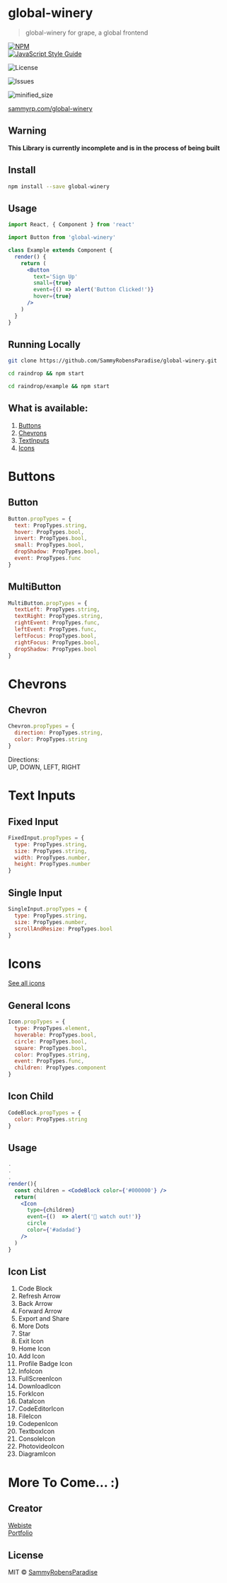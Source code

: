 # global-winery

> global-winery for grape, a global frontend

[![NPM](https://img.shields.io/npm/v/global-winery.svg)](https://www.npmjs.com/package/global-winery) \
 [![JavaScript Style Guide](https://img.shields.io/badge/Code%20Style-Prettier-orange)](https://standardjs.com)

![License](https://img.shields.io/npm/l/global-winery)

![Issues](https://img.shields.io/github/issues/SammyRobensParadise/global-winery)

![minified_size](https://img.shields.io/bundlephobia/min/global-winery)

[sammyrp.com/global-winery](https://sammyrp.com/global-winery)

## Warning

<b>This Library is currently incomplete and is in the process of being built</b>

## Install

```bash
npm install --save global-winery
```

## Usage

```jsx
import React, { Component } from 'react'

import Button from 'global-winery'

class Example extends Component {
  render() {
    return (
      <Button
        text='Sign Up'
        small={true}
        event={() => alert('Button Clicked!')}
        hover={true}
      />
    )
  }
}
```

## Running Locally

```bash
git clone https://github.com/SammyRobensParadise/global-winery.git
```

```bash
cd raindrop && npm start
```

```bash
cd raindrop/example && npm start
```

## What is available:

1. [Buttons](#buttons)
2. [Chevrons](#chevrons)
3. [TextInputs](#text_input)
4. [Icons](#icons)
   <br>

<a id="buttons">
</a>

# Buttons

## Button

```jsx
Button.propTypes = {
  text: PropTypes.string,
  hover: PropTypes.bool,
  invert: PropTypes.bool,
  small: PropTypes.bool,
  dropShadow: PropTypes.bool,
  event: PropTypes.func
}
```

## MultiButton

```jsx
MultiButton.propTypes = {
  textLeft: PropTypes.string,
  textRight: PropTypes.string,
  rightEvent: PropTypes.func,
  leftEvent: PropTypes.func,
  leftFocus: PropTypes.bool,
  rightFocus: PropTypes.bool,
  dropShadow: PropTypes.bool
}
```

<a id="chevrons">
</a>

# Chevrons

## Chevron

```jsx
Chevron.propTypes = {
  direction: PropTypes.string,
  color: PropTypes.string
}
```

Directions: \
UP, DOWN, LEFT, RIGHT

<a id="text_input">
</a>

# Text Inputs

## Fixed Input

```jsx
FixedInput.propTypes = {
  type: PropTypes.string,
  size: PropTypes.string,
  width: PropTypes.number,
  height: PropTypes.number
}
```

## Single Input

```jsx
SingleInput.propTypes = {
  type: PropTypes.string,
  size: PropTypes.number,
  scrollAndResize: PropTypes.bool
}
```

<a id="icons">
</a>

# Icons

[See all icons](https://sammyrp.com/global-winery/#icons)

## General Icons

```jsx
Icon.propTypes = {
  type: PropTypes.element,
  hoverable: PropTypes.bool,
  circle: PropTypes.bool,
  square: PropTypes.bool,
  color: PropTypes.string,
  event: PropTypes.func,
  children: PropTypes.component
}
```

## Icon Child

```jsx
CodeBlock.propTypes = {
  color: PropTypes.string
}
```

## Usage

```jsx
.
.
.
render(){
  const children = <CodeBlock color={'#000000'} />
  return(
    <Icon
      type={children}
      event={()  => alert('🚨 watch out!')}
      circle
      color={'#adadad'}
    />
  )
}
```

## Icon List

1. Code Block
2. Refresh Arrow
3. Back Arrow
4. Forward Arrow
5. Export and Share
6. More Dots
7. Star
8. Exit Icon
9. Home Icon
10. Add Icon
11. Profile Badge Icon
12. InfoIcon
13. FullScreenIcon
14. DownloadIcon
15. ForkIcon
16. DataIcon
17. CodeEditorIcon
18. FileIcon
19. CodepenIcon
20. TextboxIcon
21. ConsoleIcon
22. PhotovideoIcon
23. DiagramIcon

# More To Come... :)

## Creator

[Webiste](https://sammyrp.com) \
[Portfolio](https://sammy.world)

## License

MIT © [SammyRobensParadise](https://github.com/SammyRobensParadise)
